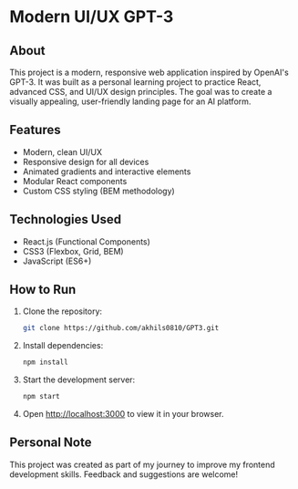 # Modern UI/UX GPT-3

## About
This project is a modern, responsive web application inspired by OpenAI's GPT-3. It was built as a personal learning project to practice React, advanced CSS, and UI/UX design principles. The goal was to create a visually appealing, user-friendly landing page for an AI platform.

## Features
- Modern, clean UI/UX
- Responsive design for all devices
- Animated gradients and interactive elements
- Modular React components
- Custom CSS styling (BEM methodology)

## Technologies Used
- React.js (Functional Components)
- CSS3 (Flexbox, Grid, BEM)
- JavaScript (ES6+)

## How to Run
1. Clone the repository:
   ```bash
   git clone https://github.com/akhils0810/GPT3.git
   ```
2. Install dependencies:
   ```bash
   npm install
   ```
3. Start the development server:
   ```bash
   npm start
   ```
4. Open [http://localhost:3000](http://localhost:3000) to view it in your browser.

## Personal Note
This project was created as part of my journey to improve my frontend development skills. Feedback and suggestions are welcome!
